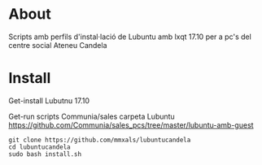 # About 

Scripts amb perfils d'instal·lació de Lubuntu amb lxqt 17.10 per a pc's del centre social Ateneu Candela

# Install

Get-install Lubutnu 17.10

Get-run scripts Communia/sales carpeta Lubuntu https://github.com/Communia/sales_pcs/tree/master/lubuntu-amb-guest

    git clone https://github.com/mmxals/lubuntucandela
    cd lubuntucandela
    sudo bash install.sh
